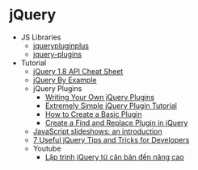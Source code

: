 # jQuery
* JS Libraries
    - [jquerypluginplus](http://jquerypluginplus.com/)
    - [jquery-plugins](http://jquery-plugins.net/)
* Tutorial
    - [jQuery 1.8 API Cheat Sheet](http://jqapi.ru/)
    - [jQuery By Example](http://www.jquerybyexample.net/)
    - jQuery Plugins
        - [Writing Your Own jQuery Plugins](http://goo.gl/ebVR3m)
        - [Extremely Simple jQuery Plugin Tutorial](http://goo.gl/CH2iMt)
        - [How to Create a Basic Plugin](http://goo.gl/icQHDn)
        - [Create a Find and Replace Plugin in jQuery](http://goo.gl/eYbZCS)
    - [JavaScript slideshows: an introduction](http://goo.gl/gbPHYn)
    - [7 Useful jQuery Tips and Tricks for Developers](http://goo.gl/VQ8I1H)
    - Youtube
        - [Lập trình jQuery từ căn bản đến nâng cao](https://goo.gl/Pri0GT)
